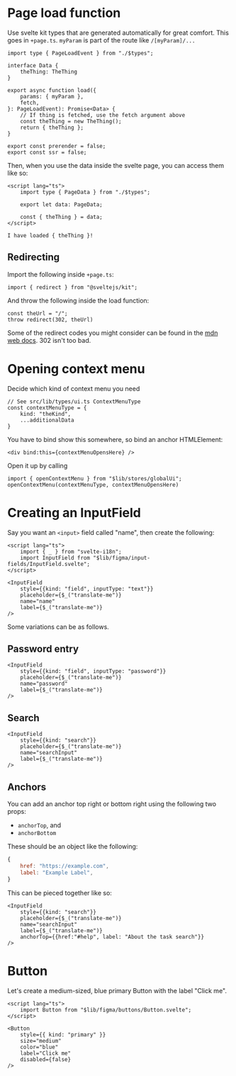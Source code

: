 # Page load function

Use svelte kit types that are generated automatically for great comfort. This
goes in `+page.ts`. `myParam` is part of the route like `/[myParam]/...`

```
import type { PageLoadEvent } from "./$types";

interface Data {
    theThing: TheThing
}

export async function load({
    params: { myParam },
    fetch,
}: PageLoadEvent): Promise<Data> {
    // If thing is fetched, use the fetch argument above
    const theThing = new TheThing();
    return { theThing };
}

export const prerender = false;
export const ssr = false;
```

Then, when you use the data inside the svelte page, you can access them like
so:

```
<script lang="ts">
    import type { PageData } from "./$types";

    export let data: PageData;

    const { theThing } = data;
</script>

I have loaded { theThing }!
```

## Redirecting

Import the following inside `+page.ts`:

```
import { redirect } from "@sveltejs/kit";
```

And throw the following inside the load function:

```
const theUrl = "/";
throw redirect(302, theUrl)
```

Some of the redirect codes you might consider can be found in the [mdn web
docs](https://developer.mozilla.org/en-US/docs/Web/HTTP/Redirections). 302
isn't too bad.

# Opening context menu

Decide which kind of context menu you need

```
// See src/lib/types/ui.ts ContextMenuType
const contextMenuType = {
    kind: "theKind",
    ...additionalData
}
```

You have to bind show this somewhere, so bind an anchor HTMLElement:

```
<div bind:this={contextMenuOpensHere} />
```

Open it up by calling

```
import { openContextMenu } from "$lib/stores/globalUi";
openContextMenu(contextMenuType, contextMenuOpensHere)
```

# Creating an InputField

Say you want an `<input>` field called "name", then create the following:

```
<script lang="ts">
    import { _ } from "svelte-i18n";
    import InputField from "$lib/figma/input-fields/InputField.svelte";
</script>

<InputField
    style={{kind: "field", inputType: "text"}}
    placeholder={$_("translate-me")}
    name="name"
    label={$_("translate-me")}
/>
```

Some variations can be as follows.

## Password entry

```
<InputField
    style={{kind: "field", inputType: "password"}}
    placeholder={$_("translate-me")}
    name="password"
    label={$_("translate-me")}
/>
```

## Search

```
<InputField
    style={{kind: "search"}}
    placeholder={$_("translate-me")}
    name="searchInput"
    label={$_("translate-me")}
/>
```

## Anchors

You can add an anchor top right or bottom right using the following two props:

-   `anchorTop`, and
-   `anchorBottom`

These should be an object like the following:

```js
{
    href: "https://example.com",
    label: "Example Label",
}
```

This can be pieced together like so:

```
<InputField
    style={{kind: "search"}}
    placeholder={$_("translate-me")}
    name="searchInput"
    label={$_("translate-me")}
    anchorTop={{href:"#help", label: "About the task search"}}
/>
```

# Button

Let's create a medium-sized, blue primary Button with the label "Click me".

```
<script lang="ts">
    import Button from "$lib/figma/buttons/Button.svelte";
</script>

<Button
    style={{ kind: "primary" }}
    size="medium"
    color="blue"
    label="Click me"
    disabled={false}
/>
```
